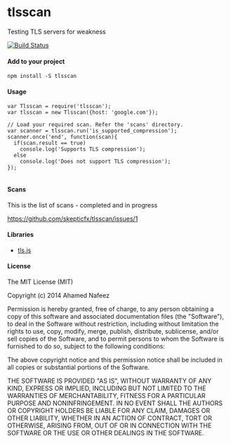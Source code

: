 tlsscan
=======

Testing TLS servers for weakness

[![Build Status](https://travis-ci.org/skepticfx/tlsscan.svg?branch=master)](https://travis-ci.org/skepticfx/tlsscan)

#### Add to your project

```
npm install -S tlsscan
```

#### Usage
````
var Tlsscan = require('tlsscan');
var tlsscan = new Tlsscan({host: 'google.com'});

// Load your required scan. Refer the 'scans' directory.
var scanner = tlsscan.run('is_supported_compression');
scanner.once('end', function(scan){
  if(scan.result == true)
    console.log('Supports TLS compression');
  else
    console.log('Does not support TLS compression');
});


`````


#### Scans
This is the list of scans - completed and in progress

https://github.com/skepticfx/tlsscan/issues/1


#### Libraries
* [tls.js](https://github.com/indutny/tls.js)


#### License

The MIT License (MIT)

Copyright (c) 2014 Ahamed Nafeez

Permission is hereby granted, free of charge, to any person obtaining a copy
of this software and associated documentation files (the "Software"), to deal
in the Software without restriction, including without limitation the rights
to use, copy, modify, merge, publish, distribute, sublicense, and/or sell
copies of the Software, and to permit persons to whom the Software is
furnished to do so, subject to the following conditions:

The above copyright notice and this permission notice shall be included in all
copies or substantial portions of the Software.

THE SOFTWARE IS PROVIDED "AS IS", WITHOUT WARRANTY OF ANY KIND, EXPRESS OR
IMPLIED, INCLUDING BUT NOT LIMITED TO THE WARRANTIES OF MERCHANTABILITY,
FITNESS FOR A PARTICULAR PURPOSE AND NONINFRINGEMENT. IN NO EVENT SHALL THE
AUTHORS OR COPYRIGHT HOLDERS BE LIABLE FOR ANY CLAIM, DAMAGES OR OTHER
LIABILITY, WHETHER IN AN ACTION OF CONTRACT, TORT OR OTHERWISE, ARISING FROM,
OUT OF OR IN CONNECTION WITH THE SOFTWARE OR THE USE OR OTHER DEALINGS IN THE
SOFTWARE.
